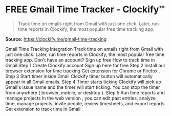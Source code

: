 # FREE Gmail Time Tracker - Clockify™

> Track time on emails right from Gmail with just one click. Later, run time reports in Clockify, the most popular free time tracking app.

**Source:** https://clockify.me/gmail-time-tracking

Gmail Time Tracking Integration
Track time on emails right from Gmail with just one click. Later, run time reports in Clockify, the most popular free time tracking app.
Don't have an account? Sign up free
How to track time in Gmail
Step 1
Create Clockify account
Sign up here for free
Step 2
Install our browser extension for time tracking
Get extension for
Chrome
or
Firefox
.
Step 3
Start timer inside Gmail
Clockify timer button will automatically appear in all Gmail emails.
Step 4
Timer starts ticking
Clockify will pick up Gmail's issue name and the timer will start ticking. You can stop the timer from anywhere (
browser, mobile, or desktop
).
Step 5
Run time reports and manage projects
In the
web version
, you can edit past entries, analyze time, manage projects, invite people, review timesheets, and export reports.
Get extension to track time in Gmail